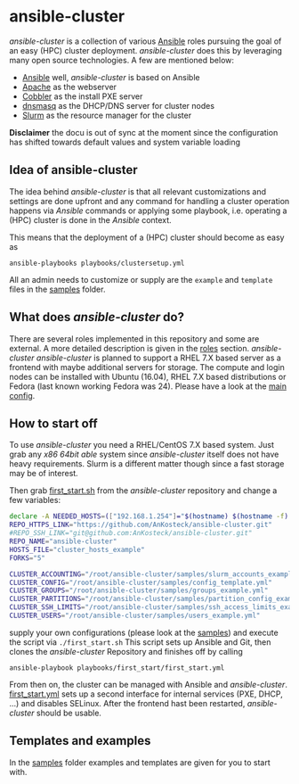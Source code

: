 # ansible-cluster
*ansible-cluster* is a collection of various [Ansible](https://www.ansible.com/) roles pursuing the goal of an easy (HPC) cluster deployment. *ansible-cluster* does this by leveraging many open source technologies. A few are mentioned below:
- [Ansible](https://www.ansible.com/) well, *ansible-cluster* is based on Ansible
- [Apache](http://httpd.apache.org/) as the webserver
- [Cobbler](http://cobbler.github.io/) as the install PXE server
- [dnsmasq](http://www.thekelleys.org.uk/dnsmasq/doc.html) as the DHCP/DNS server for cluster nodes
- [Slurm](https://www.schedmd.com/) as the resource manager for the cluster

**Disclaimer** the docu is out of sync at the moment since the configuration has shifted towards default values and system variable loading

## Idea of ansible-cluster
The idea behind *ansible-cluster* is that all relevant customizations and settings are done upfront and any command for handling a cluster operation happens via *Ansible* commands or applying some playbook, i.e. operating a (HPC) cluster is done in the *Ansible* context.

This means that the deployment of a (HPC) cluster should become as easy as
```
ansible-playbooks playbooks/clustersetup.yml
```

All an admin needs to customize or supply are the `example` and `template` files in the [samples](samples/) folder.

## What does *ansible-cluster* do?
There are several roles implemented in this repository and some are external. A more detailed description is given in the [roles](roles/) section. *ansible-cluster* *ansible-cluster* is planned to support a RHEL 7.X based server as a frontend with maybe additional servers for storage. The compute and login nodes can be installed with Ubuntu (16.04), RHEL 7.X based distributions or Fedora (last known working Fedora was 24). Please have a look at the [main config](config_template.yml).

## How to start off
To use *ansible-cluster* you need a RHEL/CentOS 7.X based system. Just grab any _x86 64bit able_ system since *ansible-cluster* itself does not have heavy requirements. Slurm is a different matter though since a fast storage may be of interest.

Then grab [first_start.sh](https://github.com/AnKosteck/ansible-cluster/blob/master/first_start.sh) from the *ansible-cluster* repository and change a few variables:
```bash
declare -A NEEDED_HOSTS=(["192.168.1.254"]="$(hostname) $(hostname -f) $(hostname -s)" ["192.168.1.15"]="needed_host_X")
REPO_HTTPS_LINK="https://github.com/AnKosteck/ansible-cluster.git"
#REPO_SSH_LINK="git@github.com:AnKosteck/ansible-cluster.git"
REPO_NAME="ansible-cluster"
HOSTS_FILE="cluster_hosts_example"
FORKS="5"

CLUSTER_ACCOUNTING="/root/ansible-cluster/samples/slurm_accounts_example.yml"
CLUSTER_CONFIG="/root/ansible-cluster/samples/config_template.yml"
CLUSTER_GROUPS="/root/ansible-cluster/samples/groups_example.yml"
CLUSTER_PARTITIONS="/root/ansible-cluster/samples/partition_config_example.yml"
CLUSTER_SSH_LIMITS="/root/ansible-cluster/samples/ssh_access_limits_example.yml"
CLUSTER_USERS="/root/ansible-cluster/samples/users_example.yml"
```
supply your own configurations (please look at the [samples](samples/)) and execute the script via `./first_start.sh`
This script sets up Ansible and Git, then clones the *ansible-cluster* Repository and finishes off by calling 
```
ansible-playbook playbooks/first_start/first_start.yml
```
From then on, the cluster can be managed with Ansible and *ansible-cluster*.
[first_start.yml](https://github.com/AnKosteck/ansible-cluster/blob/master/playbooks/first_start/first_start.yml) sets up a second interface for internal services (PXE, DHCP, ...) and disables SELinux. After the frontend hast been restarted, *ansible-cluster* should be usable.

## Templates and examples
In the [samples](samples/) folder examples and templates are given for you to start with.


